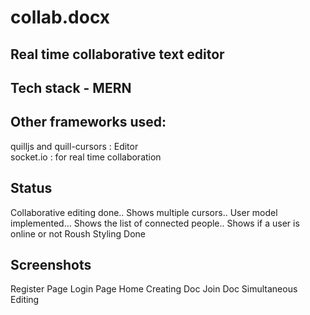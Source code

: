 # collab.docx
## Real time collaborative text editor <br/>
## Tech stack - MERN <br/>
## Other frameworks used: <br/>
quilljs and quill-cursors : Editor <br/>
socket.io : for real time collaboration <br/>
## Status <br />
Collaborative editing done..
Shows multiple cursors..
User model implemented...
Shows the list of connected people..
Shows if a user is online or not
Roush Styling Done <br />
## Screenshots <br />
Register Page
Login Page
Home
Creating Doc
Join Doc
Simultaneous Editing



